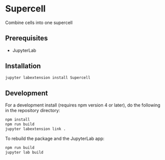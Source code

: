# Supercell

Combine cells into one supercell


## Prerequisites

* JupyterLab

## Installation

```bash
jupyter labextension install Supercell
```

## Development

For a development install (requires npm version 4 or later), do the following in the repository directory:

```bash
npm install
npm run build
jupyter labextension link .
```

To rebuild the package and the JupyterLab app:

```bash
npm run build
jupyter lab build
```

